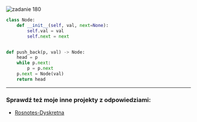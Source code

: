 <picture>
  <source srcset="../../srt/zbior_zadan/180.png" media="(prefers-color-scheme: light)">
  <source srcset="../../srt/zbior_zadan/black_180.png" media="(prefers-color-scheme: dark)">
  <img src="../../srt/zbior_zadan/black_180.png" alt="zadanie 180">
</picture>

```python
class Node:
    def __init__(self, val, next=None):
        self.val = val
        self.next = next


def push_back(p, val) -> Node:
    head = p
    while p.next:
        p = p.next
    p.next = Node(val)
    return head
```

---
### Sprawdź też moje inne projekty z odpowiedziami:
- [Rosnotes-Dyskretna](https://github.com/kamilGie/Rosnotes-Dyskretna)
